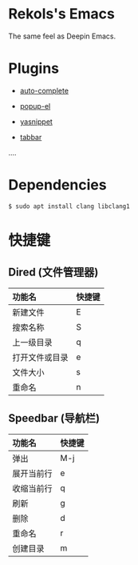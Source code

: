 # Rekols's Emacs

The same feel as Deepin Emacs.

# Plugins

* [auto-complete](https://github.com/auto-complete/auto-complete)

* [popup-el](https://github.com/auto-complete/popup-el)

* [yasnippet](https://github.com/joaotavora/yasnippet)

* [tabbar](https://www.emacswiki.org/emacs/TabBarMode)

....

# Dependencies

```
$ sudo apt install clang libclang1
```

# 快捷键

## Dired (文件管理器)

功能名 | 快捷键
:--- | ---
新建文件 | E
搜索名称 | S
上一级目录 | q
打开文件或目录 | e
文件大小 | s
重命名 | n

## Speedbar (导航栏)

功能名 | 快捷键
:--- | ---
弹出 | M-j
展开当前行 | e
收缩当前行 | q
刷新 | g
删除 | d
重命名 | r
创建目录 | m
